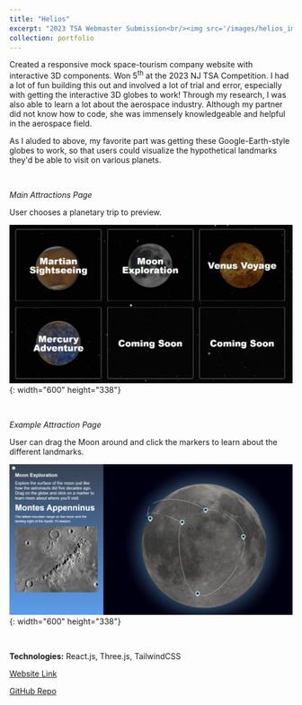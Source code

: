 ```yaml
---
title: "Helios"
excerpt: "2023 TSA Webmaster Submission<br/><img src='/images/helios_img.png' width=500 height=300>"
collection: portfolio
---
```


Created a responsive mock space-tourism company website with interactive 3D components. Won 5<sup>th</sup> at the 2023 NJ TSA Competition. I had a lot of fun building this out and involved a lot of trial and error, especially with getting the interactive 3D globes to work! Through my research, I was also able to learn a lot about the aerospace industry. Although my partner did not know how to code, she was immensely knowledgeable and helpful in the aerospace field.

As I aluded to above, my favorite part was getting these Google-Earth-style globes to work, so that users could visualize the hypothetical landmarks they'd be able to visit on various planets.

<br />

*Main Attractions Page*

User chooses a planetary trip to preview.

![](/images/helios_attractions_main.png){: width="600" height="338"}

<br />

*Example Attraction Page*

User can drag the Moon around and click the markers to learn about the different landmarks.

![](/images/helios_attractions_example.png){: width="600" height="338"}

<br />

**Technologies:** React.js, Three.js, TailwindCSS

[Website Link](https://6851f713-49bc-441c-b040-0ed34df36a2e.netlify.app/)

[GitHub Repo](https://github.com/derp000/tsa-webmasters-2023)
